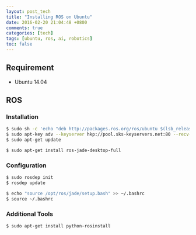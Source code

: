 ```yaml
---
layout: post_tech
title: "Installing ROS on Ubuntu"
date: 2016-02-20 21:04:48 +0800
comments: true
categories: [tech]
tags: [ubuntu, ros, ai, robotics]
toc: false
---
```


## Requirement

- Ubuntu 14.04

## ROS

### Installation

```bash
$ sudo sh -c 'echo "deb http://packages.ros.org/ros/ubuntu $(lsb_release -sc) main" > /etc/apt/sources.list.d/ros-latest.list'
$ sudo apt-key adv --keyserver hkp://pool.sks-keyservers.net:80 --recv-key 0xB01FA116
$ sudo apt-get update

$ sudo apt-get install ros-jade-desktop-full
```

### Configuration

```bash
$ sudo rosdep init
$ rosdep update

$ echo "source /opt/ros/jade/setup.bash" >> ~/.bashrc
$ source ~/.bashrc
``` 

### Additional Tools

```bash
$ sudo apt-get install python-rosinstall
```
